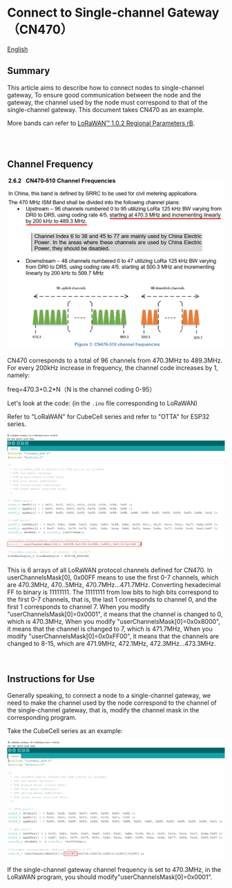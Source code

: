 #  	Connect to Single-channel Gateway（CN470）
[English](https://heltec-automation-docs.readthedocs.io/en/latest/general/sub_band_usage.html)

## Summary

This article aims to describe how to connect nodes to single-channel gateway, To ensure good communication between the node and the gateway, the channel used by the node must correspond to that of the single-channel gateway. This document takes CN470 as an example.

More bands can refer to [LoRaWAN™ 1.0.2 Regional Parameters rB](https://resource.heltec.cn/download/LoRaWANRegionalParametersv1.0.2_final_1944_1.pdf).

```Tip:: If the node channel is more than the gateway channel and the gateway channel is included, then the node channel can only enter the network when the node channel matches the gateway channel. If the node channel does not include the gateway channel, the node cannot enter the network.

```

&nbsp;

## Channel Frequency

![](img/connect_to_single_channel_gateway/01.png)

CN470 corresponds to a total of 96 channels from 470.3MHz to 489.3MHz. For every 200kHz increase in frequency, the channel code increases by 1, namely:

freq=470.3+0.2*N（N is the channel coding 0-95）

Let's look at the code: (in the `.ino` file corresponding to LoRaWAN)

Refer to "LoRaWAN" for CubeCell series and refer to "OTTA" for ESP32 series.

![](img/connect_to_single_channel_gateway/02.png)

This is 6 arrays of all LoRaWAN protocol channels defined for CN470. In userChannelsMask[0], 0x00FF means to use the first 0-7 channels, which are 470.3MHz, 470..5MHz, 470.7MHz...471.7MHz. Converting hexadecimal FF to binary is 11111111. The 11111111 from low bits to high bits correspond to the first 0-7 channels, that is, the last 1 corresponds to channel 0, and the first 1 corresponds to channel 7. When you modify "userChannelsMask[0]=0x0001", it means that the channel is changed to 0, which is 470.3MHz, When you modify "userChannelsMask[0]=0x0x8000", it means that the channel is changed to 7, which is 471.7MHz, When you modify "userChannelsMask[0]=0x0xFF00", it means that the channels are changed to 8-15, which are 471.9MHz, 472.1MHz, 472.3MHz...473.3MHz.

&nbsp;

## Instructions for Use

Generally speaking, to connect a node to a single-channel gateway, we need to make the channel used by the node correspond to the channel of the single-channel gateway, that is, modify the channel mask in the corresponding program.

Take the CubeCell series as an example:

![](img/connect_to_single_channel_gateway/03.png)

If the single-channel gateway channel frequency is set to 470.3MHz, in the LoRaWAN program, you should modify"userChannelsMask[0]=0x0001".

